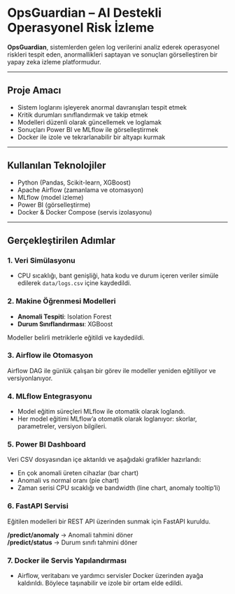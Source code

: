 # OpsGuardian – AI Destekli Operasyonel Risk İzleme

**OpsGuardian**, sistemlerden gelen log verilerini analiz ederek operasyonel riskleri tespit eden, anormallikleri saptayan ve sonuçları görselleştiren bir yapay zeka izleme platformudur.

---

## Proje Amacı

- Sistem loglarını işleyerek anormal davranışları tespit etmek
- Kritik durumları sınıflandırmak ve takip etmek
- Modelleri düzenli olarak güncellemek ve loglamak
- Sonuçları Power BI ve MLflow ile görselleştirmek
- Docker ile izole ve tekrarlanabilir bir altyapı kurmak

---

## Kullanılan Teknolojiler

- Python (Pandas, Scikit-learn, XGBoost)
- Apache Airflow (zamanlama ve otomasyon)
- MLflow (model izleme)
- Power BI (görselleştirme)
- Docker & Docker Compose (servis izolasyonu)

---

## Gerçekleştirilen Adımlar

### 1. Veri Simülasyonu
- CPU sıcaklığı, bant genişliği, hata kodu ve durum içeren veriler simüle edilerek `data/logs.csv` içine kaydedildi.

### 2. Makine Öğrenmesi Modelleri
- **Anomali Tespiti**: Isolation Forest
- **Durum Sınıflandırması**: XGBoost

Modeller belirli metriklerle eğitildi ve kaydedildi.

### 3. Airflow ile Otomasyon
Airflow DAG ile günlük çalışan bir görev ile modeller yeniden eğitiliyor ve versiyonlanıyor.

### 4. MLflow Entegrasyonu
- Model eğitim süreçleri MLflow ile otomatik olarak loglandı.
- Her model eğitimi MLflow’a otomatik olarak loglanıyor: skorlar, parametreler, versiyon bilgileri.

### 5. Power BI Dashboard
Veri CSV dosyasından içe aktarıldı ve aşağıdaki grafikler hazırlandı:
- En çok anomali üreten cihazlar (bar chart)
- Anomali vs normal oranı (pie chart)
- Zaman serisi CPU sıcaklığı ve bandwidth (line chart, anomaly tooltip’li)

### 6. FastAPI Servisi
Eğitilen modelleri bir REST API üzerinden sunmak için FastAPI kuruldu.

 **/predict/anomaly** → Anomali tahmini döner  
 **/predict/status** → Durum sınıfı tahmini döner


### 7. Docker ile Servis Yapılandırması
- Airflow, veritabanı ve yardımcı servisler Docker üzerinden ayağa kaldırıldı. Böylece taşınabilir ve izole bir ortam elde edildi.

